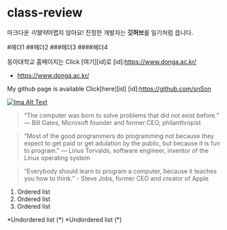 # class-review

마크다운 *이탤릭*어렵지 않아요!
진정한 개발자는 **깃허브**를 일기처럼 씁니다.

#헤더1
##헤더2
###헤더3
####헤더4

동아대학교 홈페이지는 Click [여기][id]로
[id]:https://www.donga.ac.kr/
* https://www.donga.ac.kr/

My github page is available Click[here][id]
[id]:https://github.com/snSon

[![Ima Alt Text](https://www.donga.ac.kr/Default.aspx)](https://www.donga.ac.kr/Default.aspx)

>“The computer was born to solve problems that did not exist before.” — Bill Gates, Microsoft founder and former CEO, philanthropist

>“Most of the good programmers do programming not because they expect to get paid or get adulation by the public, but because it is fun to program.” — Linus Torvalds, software engineer, inventor of the Linux operating system

>“Everybody should learn to program a computer, because it teaches you how to think.” - Steve Jobs, former CEO and creator of Apple

1. Ordered list
2. Ordered list
3. Ordered list

*Undordered list (\*)
*Undordered list (\*)
